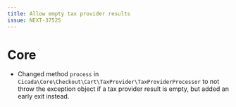 ```yaml
---
title: Allow empty tax provider results
issue: NEXT-37525
---
```

# Core
* Changed method `process` in `Cicada\Core\Checkout\Cart\TaxProvider\TaxProviderProcessor` to not throw the exception object if a tax provider result is empty, but added an early exit instead.
